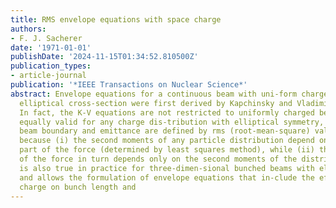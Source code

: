 ```yaml
---
title: RMS envelope equations with space charge
authors:
- F. J. Sacherer
date: '1971-01-01'
publishDate: '2024-11-15T01:34:52.810500Z'
publication_types:
- article-journal
publication: '*IEEE Transactions on Nuclear Science*'
abstract: Envelope equations for a continuous beam with uni-form charge density and
  elliptical cross-section were first derived by Kapchinsky and Vladimirsky2(K-V).
  In fact, the K-V equations are not restricted to uniformly charged beams, but are
  equally valid for any charge dis-tribution with elliptical symmetry, provided the
  beam boundary and emittance are defined by rms (root-mean-square) values. This results
  because (i) the second moments of any particle distribution depend only on the linear
  part of the force (determined by least squares method), while (ii) this linear part
  of the force in turn depends only on the second moments of the distribu-tion. This
  is also true in practice for three-dimen-sional bunched beams with ellipsoidal symmetry,
  and allows the formulation of envelope equations that in-clude the effect of space
  charge on bunch length and
---
```

